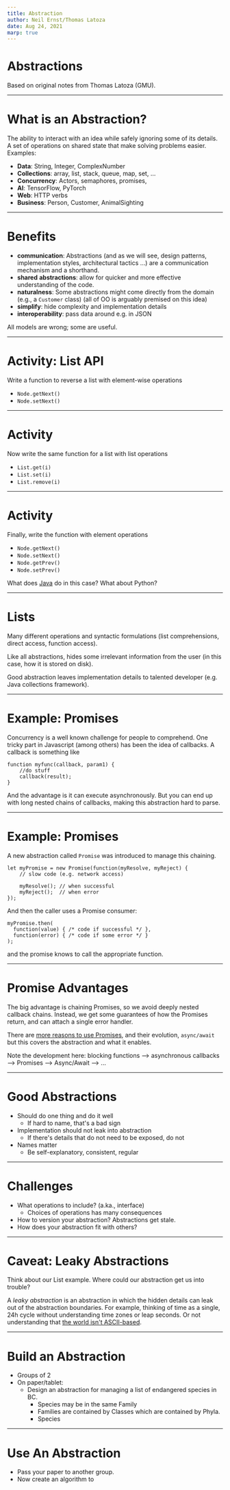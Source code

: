 ```yaml
---
title: Abstraction
author: Neil Ernst/Thomas Latoza
date: Aug 24, 2021
marp: true
---
```

# Abstractions
Based on original notes from Thomas Latoza (GMU).

----

# What is an Abstraction?

The ability to interact with an idea while safely ignoring some of its details. A set of operations on shared state that make solving problems easier. Examples:

- **Data**: String, Integer, ComplexNumber
- **Collections**: array, list, stack, queue, map, set, ...
- **Concurrency**: Actors, semaphores, promises, 
- **AI**: TensorFlow, PyTorch
- **Web**: HTTP verbs
- **Business**: Person, Customer, AnimalSighting

----
# Benefits
* **communication**: Abstractions (and as we will see, design patterns, implementation styles, architectural tactics ...) are a communication mechanism and a shorthand.
* **shared** **abstractions**: allow for quicker and more effective understanding of the code.
* **naturalness**: Some abstractions might come directly from the domain (e.g., a `Customer` class) (all of OO is arguably premised on this idea)
* **simplify**: hide complexity and implementation details
* **interoperability**: pass data around e.g. in JSON


All models are wrong; some are useful. 

----

# Activity: List API
Write a function to reverse a list with element-wise operations 
* `Node.getNext()`
* `Node.setNext()`


----
# Activity
Now write the same function for a list with list operations
* `List.get(i)`
* `List.set(i)`
* `List.remove(i)`

----
# Activity
Finally, write the function with element operations
* `Node.getNext()`
* `Node.setNext()`
* `Node.getPrev()`
* `Node.setPrev()`

What does [Java](https://docs.oracle.com/javase/8/docs/api/java/util/List.html) do in this case? What about Python? 

----
# Lists
Many different operations and syntactic formulations (list comprehensions, direct access, function access).

Like all abstractions, hides some irrelevant information from the user (in this case, how it is stored on disk).

Good abstraction leaves implementation details to talented developer (e.g. Java collections framework).

----
# Example: Promises 

Concurrency is a well known challenge for people to comprehend. One tricky part in Javascript (among others) has been the idea of callbacks. A callback is something like
```
function myfunc(callback, param1) {
    //do stuff
    callback(result);
}
```
And the advantage is it can execute asynchronously. But you can end up with long nested chains of callbacks, making this abstraction hard to parse.

----
# Example: Promises
A new abstraction called `Promise` was introduced to manage this chaining. 

```
let myPromise = new Promise(function(myResolve, myReject) {
    // slow code (e.g. network access)

    myResolve(); // when successful
    myReject();  // when error
});
```
And then the caller uses a Promise consumer: 
```
myPromise.then(
  function(value) { /* code if successful */ },
  function(error) { /* code if some error */ }
);
```
and the promise knows to call the appropriate function. 

----
# Promise Advantages
The big advantage is chaining Promises, so we avoid deeply nested callback chains. Instead, we get some guarantees of how the Promises return, and can attach a single error handler. 

There are [more reasons to use Promises](https://developer.mozilla.org/en-US/docs/Web/JavaScript/Guide/Using_promises), and their evolution, `async/await` but this covers the abstraction and what it enables. 

Note the development here: blocking functions --> asynchronous callbacks --> Promises --> Async/Await --> ...


----
# Good Abstractions
- Should do one thing and do it well
  - If hard to name, that's a bad sign 
- Implementation should not leak into abstraction
  - If there's details that do not need to be exposed, do not 
- Names matter
  - Be self-explanatory, consistent, regular

----
# Challenges
- What operations to include? (a.ka., interface)
  - Choices of operations has many consequences
- How to version your abstraction? Abstractions get stale.
- How does your abstraction fit with others? 

<!-- ----
# Designing a Good Abstraction
(see [Joshua Bloch](https://static.googleusercontent.com/media/research.google.com/en//pubs/archive/32713.pdf)) -->


----
# Caveat: Leaky Abstractions
Think about our List example. Where could our abstraction get us into trouble? 

A *leaky abstraction* is an abstraction in which the hidden details can leak out of the abstraction boundaries. For example, thinking of time as a single, 24h cycle without understanding time zones or leap seconds. Or not understanding that [the world isn't ASCII-based](https://www.joelonsoftware.com/2003/10/08/the-absolute-minimum-every-software-developer-absolutely-positively-must-know-about-unicode-and-character-sets-no-excuses/).

---- 
# Build an Abstraction
* Groups of 2
* On paper/tablet:
    * Design an abstraction for managing a list of endangered species in BC. 
      * Species may be in the same Family
      * Families are contained by Classes which are contained by Phyla.
      * Species 

----
# Use An Abstraction
* Pass your paper to another group. 
* Now create an algorithm to 
